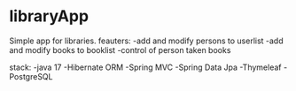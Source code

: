 # libraryApp
Simple app for libraries.
feauters:
-add and modify persons to userlist
-add and modify books to booklist
-control of person taken books

stack:
-java 17
-Hibernate ORM
-Spring MVC
-Spring Data Jpa
-Thymeleaf
-PostgreSQL
